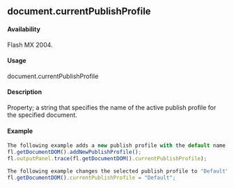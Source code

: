 ## document.currentPublishProfile

#### Availability

Flash MX 2004.

#### Usage

document.currentPublishProfile

#### Description

Property; a string that specifies the name of the active publish profile for the specified document.

#### Example

```javascript
The following example adds a new publish profile with the default name and then displays the name of the profile in the Output panel:
fl.getDocumentDOM().addNewPublishProfile(); 
fl.outputPanel.trace(fl.getDocumentDOM().currentPublishProfile);

The following example changes the selected publish profile to "Default": 
fl.getDocumentDOM().currentPublishProfile = "Default";

```